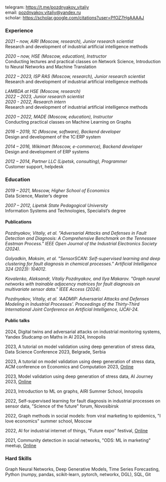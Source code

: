 telegram: <https://t.me/pozdnyakov_vitaliy>\
email: <pozdnyakov.vitaliy@yandex.ru>\
scholar: <https://scholar.google.com/citations?user=PfOZ7HgAAAAJ>

### Experience

*2021 – now, AIRI (Moscow, research), Junior research scientist*\
Research and development of industrial artificial intelligence methods

*2020 – now, HSE (Moscow, education), Instructor*\
Conducting lectures and practical classes on Network Science, Introduction to Neural Networks and Machine Translation

*2022 – 2023, ISP RAS (Moscow, research), Junior research scientist*\
Research and development of industrial artificial intelligence methods

*LAMBDA at HSE (Moscow, research)*\
*2022 – 2023, Junior research scientist*\
*2020 - 2022, Research intern*\
Research and development of industrial artificial intelligence methods

*2020 – 2022, MADE (Moscow, education), Instructor*\
Conducting practical classes on Machine Learning on Graphs

*2016 – 2019, 1С (Moscow, software), Backend developer*\
Design and development of the 1C:ERP system

*2014 – 2016, Wikimart (Moscow, e-commerce), Backend developer*\
Design and development of ERP systems

*2012 – 2014, Partner LLC (Lipetsk, consulting), Programmer*\
Customer support, helpdesk

### Education
*2019 – 2021, Moscow, Higher School of Economics*\
Data Science, Master’s degree

*2007 – 2012, Lipetsk State Pedagogical University*\
Information Systems and Technologies, Specialist’s degree

#### Publications

*Pozdnyakov, Vitaliy, et al. "Adversarial Attacks and Defenses in Fault Detection and Diagnosis: A Comprehensive Benchmark on the Tennessee Eastman Process." IEEE Open Journal of the Industrial Electronics Society (2024).*

*Golyadkin, Maksim, et al. "SensorSCAN: Self-supervised learning and deep clustering for fault diagnosis in chemical processes." Artificial Intelligence 324 (2023): 104012.*

*Kovalenko, Aleksandr, Vitaliy Pozdnyakov, and Ilya Makarov. "Graph neural networks with trainable adjacency matrices for fault diagnosis on multivariate sensor data." IEEE Access (2024).*

*Pozdnyakov, Vitaliy, et al. ‘AADMIP: Adversarial Attacks and Defenses Modeling in Industrial Processes’. Proceedings of the Thirty-Third International Joint Conference on Artificial Intelligence, IJCAI-24.*

#### Public talks

2024, Digital twins and adversarial attacks on industrial monitoring systems, Yandex
Studcamp on Maths in AI 2024, Innopolis

2023, A tutorial on model validation using deep generation of stress data, Data Science
Conference 2023, Belgrade, Serbia

2023, A tutorial on model validation using deep generation of stress data, ACM
conference on Economics and Computation 2023, [Online](https://sites.google.com/view/stress-data-ec23)

2023, Model validation using deep generation of stress data, AI Journey 2023, [Online](https://aij.ru/archive?albumId=2&topic=NaN&videoId=332)

2023, Introduction to ML on graphs, AIRI Summer School, Innopolis

2022, Self-supervised learning for fault diagnosis in industrial processes on sensor data,
"Science of the future" forum, Novosibirsk

2022, Graph methods in social models: from viral marketing to epidemics, "I love
economics" summer school, Moscow

2022, AI for industrial internet of things, "Future expo" festival, [Online](https://www.youtube.com/live/uVmyd0xpAko?si=DQ6EeOhRAR_5_GWQ)

2021, Community detection in social networks, "ODS: ML in marketing" meetup, [Online](https://youtu.be/1pm5Qw468AI?si=Y30eOMRSu1V9ltY1)

### Hard Skills
Graph Neural Networks, Deep Generative Models, Time Series Forecasting, Python (numpy, pandas, scikit-learn, pytorch, networkx, DGL), SQL, Git

